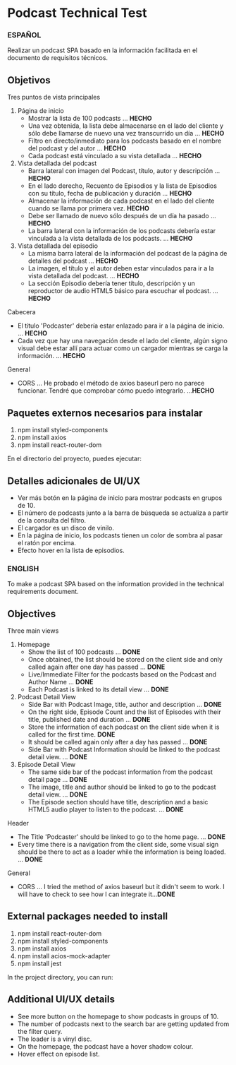 # Podcast Technical Test


### ESPAÑOL
Realizar un podcast SPA basado en la información facilitada en el documento de requisitos técnicos.

## Objetivos
Tres puntos de vista principales
1. Página de inicio
    - Mostrar la lista de 100 podcasts ... **HECHO**
    - Una vez obtenida, la lista debe almacenarse en el lado del cliente y sólo debe llamarse de nuevo una vez transcurrido un día ... **HECHO**
    - Filtro en directo/inmediato para los podcasts basado en el nombre del podcast y del autor ... **HECHO**
    - Cada podcast está vinculado a su vista detallada ... **HECHO**
2. Vista detallada del podcast
    - Barra lateral con imagen del Podcast, título, autor y descripción ... **HECHO**
    - En el lado derecho, Recuento de Episodios y la lista de Episodios con su título, fecha de publicación y duración ... **HECHO**
    - Almacenar la información de cada podcast en el lado del cliente cuando se llama por primera vez. **HECHO**
    - Debe ser llamado de nuevo sólo después de un día ha pasado ... **HECHO**
    - La barra lateral con la información de los podcasts debería estar vinculada a la vista detallada de los podcasts. ... **HECHO**
3. Vista detallada del episodio
    - La misma barra lateral de la información del podcast de la página de detalles del podcast ... **HECHO**
    - La imagen, el título y el autor deben estar vinculados para ir a la vista detallada del podcast. ... **HECHO**
    - La sección Episodio debería tener título, descripción y un reproductor de audio HTML5 básico para escuchar el podcast. ... **HECHO**

Cabecera
- El título 'Podcaster' debería estar enlazado para ir a la página de inicio. ... **HECHO**
- Cada vez que hay una navegación desde el lado del cliente, algún signo visual debe estar allí para actuar como un cargador mientras se carga la información. ... **HECHO**

General
- CORS ... He probado el método de axios baseurl pero no parece funcionar. Tendré que comprobar cómo puedo integrarlo. ...**HECHO**


## Paquetes externos necesarios para instalar
1. npm install styled-components
2. npm install axios
3. npm install react-router-dom

En el directorio del proyecto, puedes ejecutar:

## Detalles adicionales de UI/UX
- Ver más botón en la página de inicio para mostrar podcasts en grupos de 10.
- El número de podcasts junto a la barra de búsqueda se actualiza a partir de la consulta del filtro.
- El cargador es un disco de vinilo.
- En la página de inicio, los podcasts tienen un color de sombra al pasar el ratón por encima.
- Efecto hover en la lista de episodios.


### ENGLISH
To make a podcast SPA based on the information provided in the technical requirements document.

## Objectives
Three main views
1. Homepage
    - Show the list of 100 podcasts ... **DONE**
    - Once obtained, the list should be stored on the client side and only called again after one day has passed ... **DONE**
    - Live/Immediate Filter for the podcasts based on the Podcast and Author Name ... **DONE**
    - Each Podcast is linked to its detail view ... **DONE**
2. Podcast Detail View
    - Side Bar with Podcast Image, title, author and description ... **DONE**
    - On the right side, Episode Count and the list of Episodes with their title, published date and duration ... **DONE**
    - Store the information of each podcast on the client side when it is called for the first time. **DONE**
    - It should be called again only after a day has passed ... **DONE**
    - Side Bar with Podcast Information should be linked to the podcast detail view. ... **DONE**
3. Episode Detail View
    - The same side bar of the podcast information from the podcast detail page ... **DONE**
    - The image, title and author should be linked to go to the podcast detail view. ... **DONE**
    - The Episode section should have title, description and a basic HTML5 audio player to listen to the podcast. ... **DONE**

Header
- The Title 'Podcaster' should be linked to go to the home page. ... **DONE**
- Every time there is a navigation from the client side, some visual sign should be there to act as a loader while the information is being loaded. ... **DONE**

General
- CORS ... I tried the method of axios baseurl but it didn't seem to work. I will have to check to see how I can integrate it...**DONE**


## External packages needed to install
1. npm install react-router-dom
2. npm install styled-components
3. npm install axios
4. npm install acios-mock-adapter
5. npm install jest



In the project directory, you can run:

## Additional UI/UX details
- See more button on the homepage to show podcasts in groups of 10.
- The number of podcasts next to the search bar are getting updated from the filter query.
- The loader is a vinyl disc.
- On the homepage, the podcast have a hover shadow colour.
- Hover effect on episode list.



